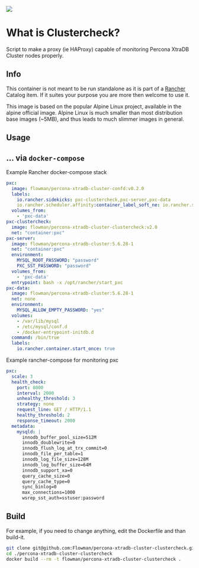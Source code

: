 [![](https://badge.imagelayers.io/flowman/percona-xtradb-cluster-clustercheck:latest.svg)](https://imagelayers.io/?images=flowman/percona-xtradb-cluster-clustercheck:latest 'Get your own badge on imagelayers.io')

# What is Clustercheck?

Script to make a proxy (ie HAProxy) capable of monitoring Percona XtraDB Cluster nodes properly.

## Info

This container is not meant to be run standalone as it is part of a [Rancher](http://rancher.com) Catalog item. If it suites your purpose you are more then welcome to use it.

This image is based on the popular Alpine Linux project, available in the alpine official image. Alpine Linux is much smaller than most distribution base images (~5MB), and thus leads to much slimmer images in general.

## Usage

## ... via `docker-compose`

Example Rancher docker-compose stack

```yaml
pxc:
  image: flowman/percona-xtradb-cluster-confd:v0.2.0
  labels:
    io.rancher.sidekicks: pxc-clustercheck,pxc-server,pxc-data
    io.rancher.scheduler.affinity:container_label_soft_ne: io.rancher.stack_service.name=$${stack_name}/$${service_name}
  volumes_from:
    - 'pxc-data'
pxc-clustercheck:
  image: flowman/percona-xtradb-cluster-clustercheck:v2.0
  net: "container:pxc"
pxc-server:
  image: flowman/percona-xtradb-cluster:5.6.28-1
  net: "container:pxc"
  environment:
    MYSQL_ROOT_PASSWORD: "password"
    PXC_SST_PASSWORD: "password"
  volumes_from:
    - 'pxc-data'
  entrypoint: bash -x /opt/rancher/start_pxc
pxc-data:
  image: flowman/percona-xtradb-cluster:5.6.28-1
  net: none
  environment:
    MYSQL_ALLOW_EMPTY_PASSWORD: "yes"
  volumes:
    - /var/lib/mysql
    - /etc/mysql/conf.d
    - /docker-entrypoint-initdb.d
  command: /bin/true
  labels:
    io.rancher.container.start_once: true
```

Example rancher-compose for monitoring pxc

```yaml
pxc:
  scale: 3
  health_check:
    port: 8000
    interval: 2000
    unhealthy_threshold: 3
    strategy: none
    request_line: GET / HTTP/1.1
    healthy_threshold: 2
    response_timeout: 2000  
  metadata:
    mysqld: |
      innodb_buffer_pool_size=512M
      innodb_doublewrite=0
      innodb_flush_log_at_trx_commit=0
      innodb_file_per_table=1
      innodb_log_file_size=128M
      innodb_log_buffer_size=64M
      innodb_support_xa=0
      query_cache_size=0
      query_cache_type=0
      sync_binlog=0
      max_connections=1000
      wsrep_sst_auth=sstuser:password
```      

## Build

For example, if you need to change anything, edit the Dockerfile and than build-it.

```bash
git clone git@github.com:Flowman/percona-xtradb-cluster-clustercheck.git
cd ./percona-xtradb-cluster-clustercheck
docker build --rm -t flowman/percona-xtradb-cluster-clustercheck .
```
